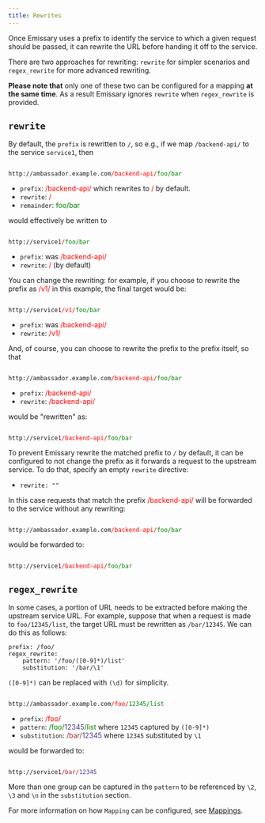 ```yaml
---
title: Rewrites
---
```


Once Emissary uses a prefix to identify the service to which a given request should be passed, it can rewrite the URL before handing it off to the service.

There are two approaches for rewriting: `rewrite` for simpler scenarios and `regex_rewrite` for more advanced rewriting.

**Please note that** only one of these two can be configured for a mapping **at the same time**. As a result Emissary ignores `rewrite` when `regex_rewrite` is provided.

## `rewrite`

By default, the `prefix` is rewritten to `/`, so e.g., if we map `/backend-api/` to the service `service1`, then

<code>
http://ambassador.example.com<span style="color:red">/backend-api/</span><span style="color:green">foo/bar</span>
</code>

* ```prefix```: <span style="color:red">/backend-api/</span> which rewrites to <span style="color:red">/</span> by default.
* ```rewrite```: <span style="color:red">/</span>
* ```remainder```: <span style="color:green">foo/bar</span>


would effectively be written to

<code>
http://service1<span style="color:red">/</span><span style="color:green">foo/bar</span>
</code>

* ```prefix```: was <span style="color:red">/backend-api/</span>
* ```rewrite```: <span style="color:red">/</span> (by default)

You can change the rewriting: for example, if you choose to rewrite the prefix as <span style="color:red">/v1/</span> in this example, the final target would be:


<code>
http://service1<span style="color:red">/v1/</span><span style="color:green">foo/bar</span>
</code>

* ```prefix```: was <span style="color:red">/backend-api/</span>
* ```rewrite```: <span style="color:red">/v1/</span>

And, of course, you can choose to rewrite the prefix to the prefix itself, so that

<code>
http://ambassador.example.com<span style="color:red">/backend-api/</span><span style="color:green">foo/bar</span>
</code>

* ```prefix```: <span style="color:red">/backend-api/</span>
* ```rewrite```: <span style="color:red">/backend-api/</span>

would be "rewritten" as:

<code>
http://service1<span style="color:red">/backend-api/</span><span style="color:green">foo/bar</span>
</code>

To prevent Emissary rewrite the matched prefix to `/` by default, it can be configured to not change the prefix as it forwards a request to the upstream service. To do that, specify an empty `rewrite` directive:

- `rewrite: ""`

In this case requests that match the prefix <span style="color:red">/backend-api/</span> will be forwarded to the service without any rewriting:

<code>
http://ambassador.example.com<span style="color:red">/backend-api/</span><span style="color:green">foo/bar</span>
</code>

would be forwarded to:

<code>
http://service1<span style="color:red">/backend-api/</span><span style="color:green">foo/bar</span>
</code>

## `regex_rewrite`

In some cases, a portion of URL needs to be extracted before making the upstream service URL. For example, suppose that when a request is made to `foo/12345/list`, the target URL must be rewritten as `/bar/12345`. We can do this as follows:

```
prefix: /foo/
regex_rewrite:
    pattern: '/foo/([0-9]*)/list'
    substitution: '/bar/\1'
```
`([0-9]*)` can be replaced with `(\d)` for simplicity.

<code>
http://ambassador.example.com<span style="color:red">/foo/</span><span style="color:green">12345/list</span>
</code>

* ```prefix```: <span style="color:red">/foo/</span>
* ```pattern```: <span style="color:green">/foo/<span style="color:DarkSlateBlue">12345</span>/list</span> where `12345` captured by `([0-9]*)`
* ```substitution```:  <span style="color:brown">/bar/</span><span style="color:DarkSlateBlue">12345</span> where `12345` substituted by `\1`

would be forwarded to:

<code>
http://service1<span style="color:brown">/bar/</span><span style="color:DarkSlateBlue">12345</span>
</code>

More than one group can be captured in the `pattern` to be referenced by `\2`, `\3` and `\n` in the `substitution` section.

For more information on how `Mapping` can be configured, see [Mappings](../mappings).
